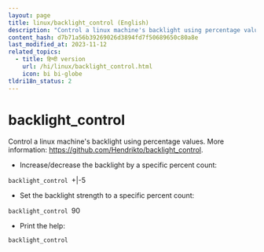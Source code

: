 ```yaml
---
layout: page
title: linux/backlight_control (English)
description: "Control a linux machine's backlight using percentage values."
content_hash: d7b71a56b39269026d3894fd7f50689650c80a8e
last_modified_at: 2023-11-12
related_topics:
  - title: हिन्दी version
    url: /hi/linux/backlight_control.html
    icon: bi bi-globe
tldri18n_status: 2
---
```

# backlight_control

Control a linux machine's backlight using percentage values.
More information: <https://github.com/Hendrikto/backlight_control>.

- Increase/decrease the backlight by a specific percent count:

`backlight_control `<span class="tldr-var badge badge-pill bg-dark-lm bg-white-dm text-white-lm text-dark-dm font-weight-bold">+|-</span><span class="tldr-var badge badge-pill bg-dark-lm bg-white-dm text-white-lm text-dark-dm font-weight-bold">5</span>

- Set the backlight strength to a specific percent count:

`backlight_control `<span class="tldr-var badge badge-pill bg-dark-lm bg-white-dm text-white-lm text-dark-dm font-weight-bold">90</span>

- Print the help:

`backlight_control`
